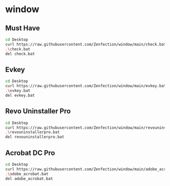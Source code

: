 # window

## Must Have

```sh
cd Desktop
curl https://raw.githubusercontent.com/Zenfection/window/main/check.bat -O -L
.\check.bat
del check.bat
```

## Evkey

```sh
cd Desktop 
curl https://raw.githubusercontent.com/Zenfection/window/main/evkey.bat -O -L
.\evkey.bat
del evkey.bat 
```

## Revo Uninstaller Pro

```sh
cd Desktop
curl https://raw.githubusercontent.com/Zenfection/window/main/revouninstallerpro.bat -O -L
.\revouninstallerpro.bat
del revouninstallerpro.bat
```

## Acrobat DC Pro

```sh
cd Desktop
curl https://raw.githubusercontent.com/Zenfection/window/main/adobe_acrobat.bat -O -L
.\adobe_acrobat.bat
del adobe_acrobat.bat
```